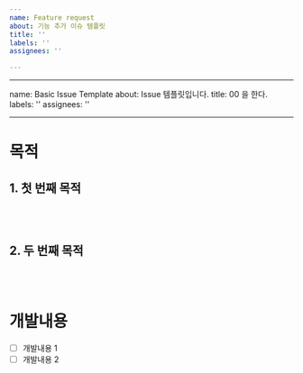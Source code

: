 ```yaml
---
name: Feature request
about: 기능 추가 이슈 템플릿
title: ''
labels: ''
assignees: ''

---
```


---
name: Basic Issue Template
about: Issue 템플릿입니다.
title: 00 을 한다.
labels: ''
assignees: ''

---

# 목적
## 1. 첫 번째 목적

<br>
<br>

## 2. 두 번째 목적

<br>
<br>

# 개발내용
- [ ] 개발내용 1
- [ ] 개발내용 2

<br>
<br>
